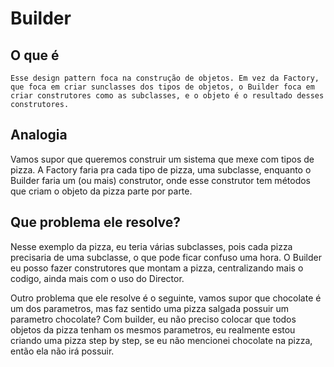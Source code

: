 # Builder

## O que é

    Esse design pattern foca na construção de objetos. Em vez da Factory, que foca em criar sunclasses dos tipos de objetos, o Builder foca em criar construtores como as subclasses, e o objeto é o resultado desses construtores.

## Analogia

Vamos supor que queremos construir um sistema que mexe com tipos de pizza. A Factory faria pra cada tipo de pizza, uma subclasse, enquanto o Builder faria um (ou mais) construtor, onde esse construtor tem métodos que criam o objeto da pizza parte por parte.

## Que problema ele resolve?

Nesse exemplo da pizza, eu teria várias subclasses, pois cada pizza precisaria de uma subclasse, o que pode ficar confuso uma hora. O Builder eu posso fazer construtores que montam a pizza, centralizando mais o codigo, ainda mais com o uso do Director.

Outro problema que ele resolve é o seguinte, vamos supor que chocolate é um dos parametros, mas faz sentido uma pizza salgada possuir um parametro chocolate? Com builder, eu não preciso colocar que todos objetos da pizza tenham os mesmos parametros, eu realmente estou criando uma pizza step by step, se eu não mencionei chocolate na pizza, então ela não irá possuir.

